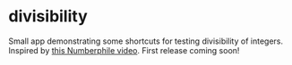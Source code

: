 # divisibility

Small app demonstrating some shortcuts for testing divisibility of integers.
Inspired by [this Numberphile video](https://www.youtube.com/watch?v=UDQjn_-pDSs). First release coming soon!
